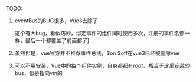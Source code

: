 TODO:
1. eventBus的BUG很多，Vue3去除了

    这个有大bug，看似巧妙，绑定事件的组件同时使用多次，注册的事件名都一样，最后一个都覆盖了前面都了]
2. 虽然但是，vue官方并不推荐事件总线，$on $off在vue3已经被删除vue
3. 可以不用安装，Vue中的每个组件实例，自身都都有$root，相当于这里安装的$bus，都是指向vm的